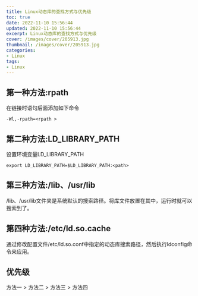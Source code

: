 ```yaml
---
title: Linux动态库的查找方式与优先级
toc: true
date: 2022-11-10 15:56:44
updated: 2022-11-10 15:56:44
excerpt: Linux动态库的查找方式与优先级
cover: /images/cover/205913.jpg
thumbnail: /images/cover/205913.jpg
categories:
- Linux
tags:
- Linux
---
```


## 第一种方法:rpath

在链接时语句后面添加如下命令

```
-Wl,-rpath=<rpath >
```

## 第二种方法:LD_LIBRARY_PATH

设置环境变量LD_LIBRARY_PATH

```shell
export LD_LIBRARY_PATH=$LD_LIBRARY_PATH:<path>
```

## 第三种方法:/lib、/usr/lib

/lib、/usr/lib文件夹是系统默认的搜索路径。将库文件放置在其中，运行时就可以搜索到了。

## 第四种方法:/etc/ld.so.cache

通过修改配置文件/etc/ld.so.conf中指定的动态库搜索路径，然后执行ldconfig命令来应用。

## 优先级

方法一 > 方法二 > 方法三 > 方法四

